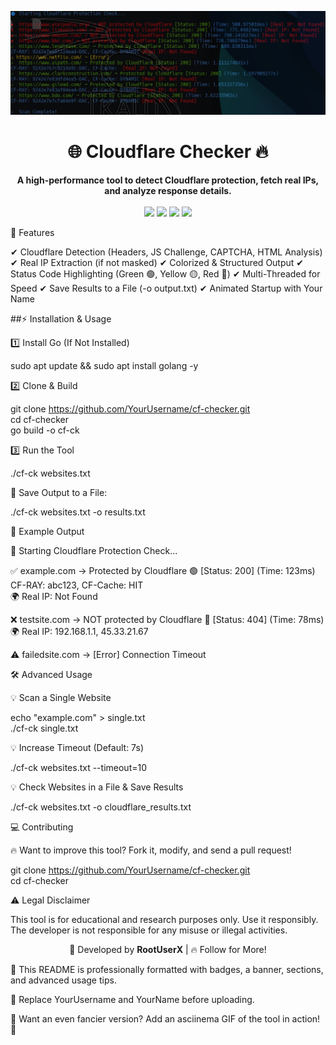 <p align="center">  
  <img src="https://github.com/ROOTUSX/Cloudflare-Checker/blob/main/Screenshot%202025-03-22%20102456.png" alt="Cloudflare Checker" width="600">  
</p>  <h1 align="center">🌐 Cloudflare Checker 🔥</h1>  
<p align="center">  
  <b>A high-performance tool to detect Cloudflare protection, fetch real IPs, and analyze response details.</b>  
  <br>  
  <br>  
  <img src="https://img.shields.io/github/stars/ROOTUSX/cf-checker?color=yellow&style=flat-square">  
  <img src="https://img.shields.io/github/forks/ROOTUSX/cf-checker?color=blue&style=flat-square">  
  <img src="https://img.shields.io/github/issues/ROOTUSX/cf-checker?color=red&style=flat-square">  
  <img src="https://img.shields.io/github/license/ROOTUSX/cf-checker?color=green&style=flat-square">  
</p>  

🚀 Features

✔ Cloudflare Detection (Headers, JS Challenge, CAPTCHA, HTML Analysis)
✔ Real IP Extraction (if not masked)
✔ Colorized & Structured Output
✔ Status Code Highlighting (Green 🟢, Yellow 🟡, Red 🔴)
✔ Multi-Threaded for Speed
✔ Save Results to a File (-o output.txt)
✔ Animated Startup with Your Name


##⚡ Installation & Usage

1️⃣ Install Go (If Not Installed)

sudo apt update && sudo apt install golang -y

2️⃣ Clone & Build

git clone https://github.com/YourUsername/cf-checker.git  
cd cf-checker  
go build -o cf-ck

3️⃣ Run the Tool

 ./cf-ck websites.txt

📌 Save Output to a File:

./cf-ck websites.txt -o results.txt


🎨 Example Output

🔵 Starting Cloudflare Protection Check...  

✅ example.com → Protected by Cloudflare 🟢 [Status: 200] (Time: 123ms)  
   CF-RAY: abc123, CF-Cache: HIT  
   🌍 Real IP: Not Found  

❌ testsite.com → NOT protected by Cloudflare 🔴 [Status: 404] (Time: 78ms)  
   🌍 Real IP: 192.168.1.1, 45.33.21.67  

⚠ failedsite.com → [Error] Connection Timeout


🛠 Advanced Usage

💡 Scan a Single Website

echo "example.com" > single.txt  
./cf-ck single.txt

💡 Increase Timeout (Default: 7s)

./cf-ck websites.txt --timeout=10

💡 Check Websites in a File & Save Results

./cf-ck websites.txt -o cloudflare_results.txt


💻 Contributing

🔥 Want to improve this tool? Fork it, modify, and send a pull request!

git clone https://github.com/YourUsername/cf-checker.git  
cd cf-checker


⚠ Legal Disclaimer

This tool is for educational and research purposes only. Use it responsibly.
The developer is not responsible for any misuse or illegal activities.


<p align="center">  
  🚀 Developed by <b>RootUserX</b> | 🔥 Follow for More!  
</p>  


💎 This README is professionally formatted with badges, a banner, sections, and advanced usage tips.

📌 Replace YourUsername and YourName before uploading.

📢 Want an even fancier version? Add an asciinema GIF of the tool in action! 🚀
